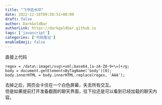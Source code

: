 ```yaml
---
title: "飞书去水印"
date: 2022-12-16T09:59:51+08:00
draft: false
author: DarkGoldBar
authorLink: https://darkgoldbar.github.io
tags: ['javascript']
categories: ['代码笔记']
enableEmoji: false
---
```


直接上代码

```
regex = /data\:image\/svg\+xml;base64,[a-zA-Z0-9+\=]+/g;
body = document.getElementsByTagName('body')[0];
body.innerHTML = body.innerHTML.replace(regex, 'AAA');
```

去掉之后，网页会卡住在一个白色屏幕，失去所有交互。  
但是如果提前打开准备截图的聊天界面，往下拉还是可以看到已经加载的聊天内容。
